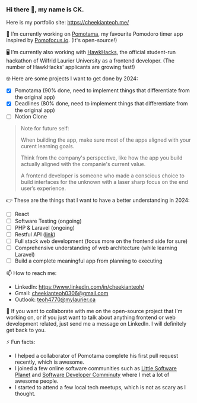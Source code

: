 ### Hi there 👋, my name is CK.

Here is my portfolio site: https://cheekianteoh.me/

🔭 I’m currently working on [Pomotama](https://pomotama.netlify.app/), my favourite Pomodoro timer app inspired by [Pomofocus.io](https://pomofocus.io/). (It's open-source!)

🖥️ I’m currently also working with [HawkHacks](https://hawkhacks.ca/), the official student-run hackathon of Wilfrid Laurier University as a frontend developer. (The number of HawkHacks' applicants are growing fast!)

🤓 Here are some projects I want to get done by 2024:
  - [X] Pomotama (90% done, need to implement things that differentiate from the original app)
  - [X] Deadlines (80% done, need to implement things that differentiate from the original app)
  - [ ] Notion Clone

> Note for future self:
>
> When building the app, make sure most of the apps aligned with your curent learning goals.
> 
> Think from the company's perspective, like how the app you build actually aligned with the companie's current value.
>
> A frontend developer is someone who made a conscious choice to build interfaces for the unknown with a laser sharp focus on the end user’s experience.

👉 These are the things that I want to have a better understanding in 2024:
  - [ ] React
  - [ ] Software Testing (ongoing)
  - [ ] PHP & Laravel (ongoing)
  - [ ] Restful API ([link](https://www.youtube.com/watch?v=b8ZUb_Okxro))
  - [ ] Full stack web development (focus more on the frontend side for sure)
  - [ ] Comprehensive understanding of web architecture (while learning Laravel)
  - [ ] Build a complete meaningful app from planning to executing

📫 How to reach me:
  - LinkedIn: https://www.linkedin.com/in/cheekianteoh/
  - Gmail: cheekianteoh0306@gmail.com
  - Outlook: teoh4770@mylaurier.ca

💬 If you want to collaborate with me on the open-source project that I'm working on, or if you just want to talk about anything frontend or web development related, just send me a message on LinkedIn. I will definitely get back to you.

⚡ Fun facts:
  - I helped a collaborator of Pomotama complete his first pull request recently, which is awesome.
  - I joined a few online software communities such as [Little Software Planet](https://littlesoftwareplanet.com/) and [Software Developer Comminuty](https://www.skool.com/software-developer-academy) where I met a lot of awesome people.
  - I started to attend a few local tech meetups, which is not as scary as I thought.
